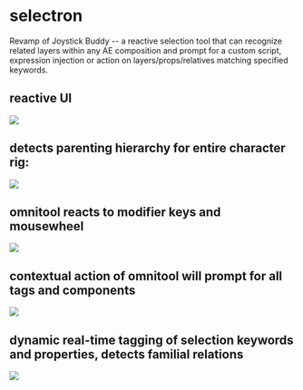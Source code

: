 # selectron

Revamp of Joystick Buddy -- a reactive selection tool that can recognize related layers within any AE composition and prompt for a custom script, expression injection or action on layers/props/relatives matching specified keywords.

## reactive UI

![](https://thumbs.gfycat.com/SneakyIndelibleFairybluebird-size_restricted.gif)

## detects parenting hierarchy for entire character rig:

![](https://thumbs.gfycat.com/AlarmedDeliriousIndianrockpython-size_restricted.gif)

## omnitool reacts to modifier keys and mousewheel

![](https://thumbs.gfycat.com/RedUnconsciousGiraffe-size_restricted.gif)

## contextual action of omnitool will prompt for all tags and components

![](https://thumbs.gfycat.com/ShadyLividGeese-size_restricted.gif)

## dynamic real-time tagging of selection keywords and properties, detects familial relations

![](https://thumbs.gfycat.com/UnkemptElatedAcornwoodpecker-size_restricted.gif)
